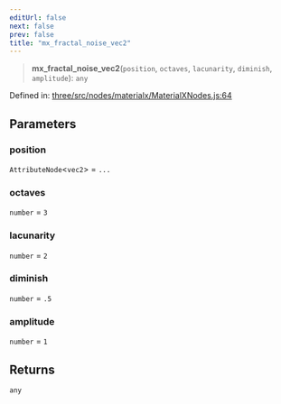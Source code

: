 ```yaml
---
editUrl: false
next: false
prev: false
title: "mx_fractal_noise_vec2"
---
```


> **mx\_fractal\_noise\_vec2**(`position`, `octaves`, `lacunarity`, `diminish`, `amplitude`): `any`

Defined in: [three/src/nodes/materialx/MaterialXNodes.js:64](https://github.com/DefinitelyMaybe/three-i18n/blob/fa57b79433d1c349ffb23a78727299c8d4190136/three/src/nodes/materialx/MaterialXNodes.js#L64)

## Parameters

### position

`AttributeNode`\<`vec2`\> = `...`

### octaves

`number` = `3`

### lacunarity

`number` = `2`

### diminish

`number` = `.5`

### amplitude

`number` = `1`

## Returns

`any`
